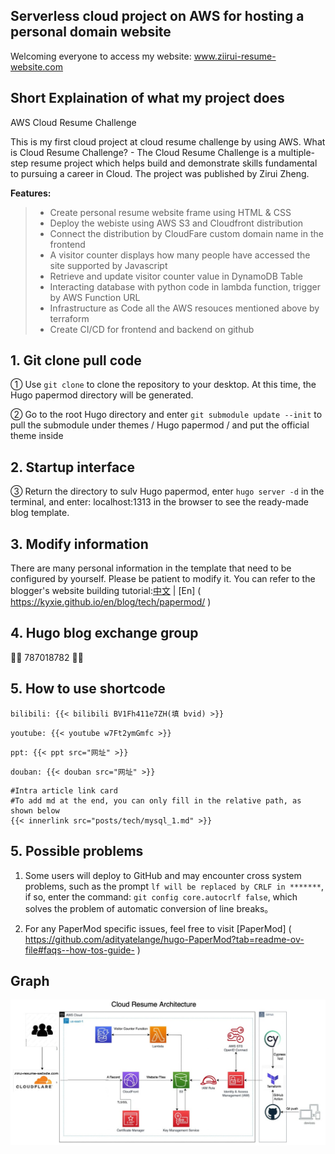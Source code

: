 ## Serverless cloud project on AWS for hosting a personal domain website

Welcoming everyone to access my website: www.ziirui-resume-website.com

## Short Explaination of what my project does

AWS Cloud Resume Challenge

This is my first cloud project at cloud resume challenge by using AWS. What is Cloud Resume Challenge? - The Cloud Resume Challenge is a multiple-step resume project which helps build and demonstrate skills fundamental to pursuing a career in Cloud. The project was published by Zirui Zheng.

**Features:**

> - Create personal resume website frame using HTML & CSS
> - Deploy the webiste using AWS S3 and Cloudfront distribution
> - Connect the distribution by CloudFare custom domain name in the frontend
> - A visitor counter displays how many people have accessed the site supported by Javascript
> - Retrieve and update visitor counter value in DynamoDB Table
> - Interacting database with python code in lambda function, trigger by AWS Function URL
> - Infrastructure as Code all the AWS resouces mentioned above by terraform
> - Create CI/CD for frontend and backend on github

## 1. Git clone pull code

① Use `git clone` to clone the repository to your desktop. At this time, the Hugo papermod directory will be generated.

② Go to the root Hugo directory and enter `git submodule update --init` to pull the submodule under themes / Hugo papermod / and put the official theme inside

## 2. Startup interface

③ Return the directory to sulv Hugo papermod, enter `hugo server -d` in the terminal, and enter: localhost:1313 in the browser to see the ready-made blog template.

## 3. Modify information

There are many personal information in the template that need to be configured by yourself. Please be patient to modify it. You can refer to the blogger's website building tutorial:[中文](https://www.sulvblog.cn/posts/blog/) | [En] ( https://kyxie.github.io/en/blog/tech/papermod/ )

## 4. Hugo blog exchange group

🎉🎉 787018782 🎉🎉

## 5. How to use shortcode

`bilibili: {{< bilibili BV1Fh411e7ZH(填 bvid) >}}`

`youtube: {{< youtube w7Ft2ymGmfc >}}`

`ppt: {{< ppt src="网址" >}}`

`douban: {{< douban src="网址" >}}`

```
#Intra article link card
#To add md at the end, you can only fill in the relative path, as shown below
{{< innerlink src="posts/tech/mysql_1.md" >}}
```

## 5. Possible problems

1. Some users will deploy to GitHub and may encounter cross system problems, such as the prompt `lf will be replaced by CRLF in *******`, if so, enter the command: `git config core.autocrlf false`, which solves the problem of automatic conversion of line breaks。

2. For any PaperMod specific issues, feel free to visit [PaperMod] ( https://github.com/adityatelange/hugo-PaperMod?tab=readme-ov-file#faqs--how-tos-guide- )

## Graph

![Cloud Diagram.jpg](https://github.com/zirui2333/ziirui-resume-repo-frontend/blob/main/Readme_Item/Cloud-resume-diagram.jpg?raw=true)
